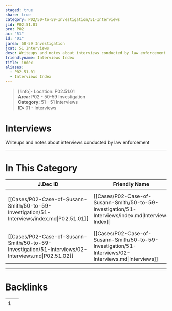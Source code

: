 ```yaml
---  
staged: true  
share: true  
category: P02/50-to-59-Investigation/51-Interviews  
jid: P02.51.01  
pro: P02  
ac: "51"  
id: "01"  
jarea: 50-59 Investigation  
jcat: 51 Interviews  
desc: Writeups and notes about interviews conducted by law enforcement.  
friendlyname: Interviews Index  
title: index  
aliases:  
  - P02-51-01  
  - Interviews Index  
---  
```

  
>[!info]- Location: P02.51.01  
>**Area:** P02 - 50-59 Investigation  
>**Category:** 51 - 51 Interviews  
>**ID:** 01 - Interviews  
  
# Interviews  
  
Writeups and notes about interviews conducted by law enforcement  
   
  
  
---  
# In This Category  
  
| J.Dec ID                                                                                            | Friendly Name                                                                                        | Description                                                       |  
| --------------------------------------------------------------------------------------------------- | ---------------------------------------------------------------------------------------------------- | ----------------------------------------------------------------- |  
| [[Cases/P02-Case-of-Susann-Smith/50-to-59-Investigation/51-Interviews/index.md\|P02.51.01]]         | [[Cases/P02-Case-of-Susann-Smith/50-to-59-Investigation/51-Interviews/index.md\|Interviews Index]]   | Writeups and notes about interviews conducted by law enforcement. |  
| [[Cases/P02-Case-of-Susann-Smith/50-to-59-Investigation/51-Interviews/02-Interviews.md\|P02.51.02]] | [[Cases/P02-Case-of-Susann-Smith/50-to-59-Investigation/51-Interviews/02-Interviews.md\|Interviews]] | Interview                                                         |  
  
  
---  
# Backlinks  
<div><table class="dataview table-view-table"><thead class="table-view-thead"><tr class="table-view-tr-header"><th class="table-view-th"><span></span><span class="dataview small-text">1</span></th><th class="table-view-th"><span></span></th></tr></thead><tbody class="table-view-tbody"></tbody></table></div>